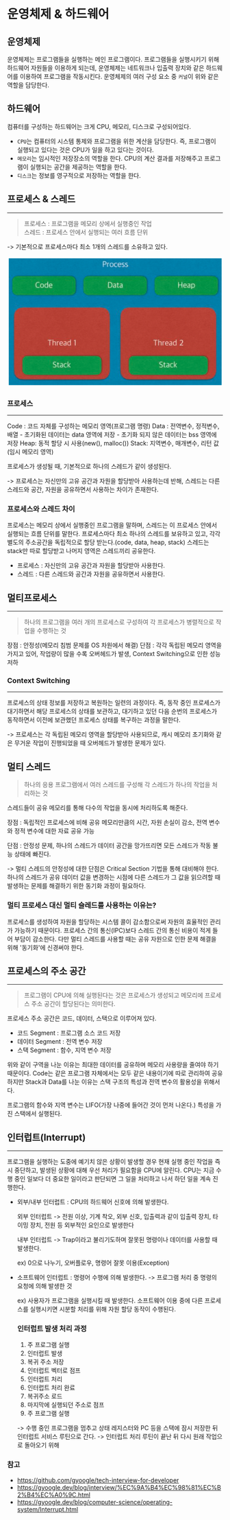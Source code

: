 # 운영체제 & 하드웨어

## 운영체제

운영체제는 프로그램들을 실행하는 메인 프로그램이다. 프로그램들을 실행시키기 위해 하드웨어 자원들을 이용하게 되는데, 운영체제는 네트워크나 입출력 장치와 같은 하드웨어를 이용하여 프로그램을 작동시킨다. 운영체제의 여러 구성 요소 중 `커널`이 위와 같은 역할을 담당한다.

## 하드웨어

컴퓨터를 구성하는 하드웨어는 크게 CPU, 메모리, 디스크로 구성되어있다.

- `CPU`는 컴퓨터의 시스템 통제와 프로그램을 위한 계산을 담당한다. 즉, 프로그램이 실행되고 있다는 것은 CPU가 일을 하고 있다는 것이다.
- `메모리`는 임시적인 저장장소의 역할을 한다. CPU의 계산 결과를 저장해주고 프로그램이 실행되는 공간을 제공하는 역할을 한다.
- `디스크`는 정보를 영구적으로 저장하는 역할을 한다.

## 프로세스 & 스레드

---

> 프로세스 : 프로그램을 메모리 상에서 실행중인 작업  
> 스레드 : 프로세스 안에서 실행되는 여러 흐름 단위

-> 기본적으로 프로세스마다 최소 1개의 스레드를 소유하고 있다.

![process&thread](./img/Process&thread.png)

### 프로세스

---

Code : 코드 자체를 구성하는 메모리 영역(프로그램 명령)
Data : 전역변수, 정적변수, 배열 - 초기화된 데이터는 data 영역에 저장 - 초기화 되지 않은 데이터는 bss 영역에 저장
Heap: 동적 할당 시 사용(new(), malloc())
Stack: 지역변수, 매개변수, 리턴 값(임시 메모리 영역)

프로세스가 생성될 때, 기본적으로 하나의 스레드가 같이 생성된다.

-> 프로세스는 자신만의 고유 공간과 자원을 할당받아 사용하는데 반해, 스레드는 다른 스레드와 공간, 자원을 공유하면서 사용하는 차이가 존재한다.

### 프로세스와 스레드 차이

프로세스는 메모리 상에서 실행중인 프로그램을 말하며, 스레드는 이 프로세스 안에서 실행되는 흐름 단위를 말한다. 프로세스마다 최소 하나의 스레드를 보유하고 있고, 각각 별도의 주소공간을 독립적으로 할당 받는다.(code, data, heap, stack)
스레드는 stack만 따로 할당받고 나머지 영역은 스레드끼리 공유한다.

- 프로세스 : 자신만의 고유 공간과 자원을 할당받아 사용한다.
- 스레드 : 다른 스레드와 공간과 자원을 공유하면서 사용한다.

## 멀티프로세스

---

> 하나의 프로그램을 여러 개의 프로세스로 구성하여 각 프로세스가 병렬적으로 작업을 수행하는 것

장점 : 안정성(메모리 침범 문제를 OS 차원에서 해결)
단점 : 각각 독립된 메모리 영역을 가지고 있어, 작업량이 많을 수록 오버헤드가 발생, Context Switching으로 인한 성능 저하

### Context Switching

---

프로세스의 상태 정보를 저장하고 복원하는 일련의 과정이다. 즉, 동작 중인 프로세스가 대기하면서 해당 프로세스의 상태를 보관하고, 대기하고 있던 다음 순번의 프로세스가 동작하면서 이전에 보관했던 프로세스 상태를 복구하는 과정을 말한다.

-> 프로세스는 각 독립된 메모리 영역을 할당받아 사용되므로, 캐시 메모리 초기화와 같은 무거운 작업이 진행되었을 때 오버헤드가 발생한 문제가 있다.

## 멀티 스레드

> 하나의 응용 프로그램에서 여러 스레드를 구성해 각 스레드가 하나의 작업을 처리하는 것

스레드들이 공유 메모리를 통해 다수의 작업을 동시에 처리하도록 해준다.

장점 : 독립적인 프로세스에 비해 공유 메모리만큼의 시간, 자원 손실이 감소, 전역 변수와 정적 변수에 대한 자료 공유 가능

단점 : 안정성 문제, 하나의 스레드가 데이터 공간을 망가뜨리면 모든 스레드가 작동 불능 상태에 빠진다.

-> 멀티 스레드의 안정성에 대한 단점은 Critical Section 기법을 통해 대비해야 한다.
하나의 스레드가 공유 데이터 값을 변경하는 시점에 다른 스레드가 그 값을 읽으려할 때 발생하는 문제를 해결하기 위한 동기화 과정이 필요하다.

### 멀티 프로세스 대신 멀티 슬레드를 사용하는 이유는?

프로세스를 생성하여 자원을 할당하는 시스템 콜이 감소함으로써 자원의 효율적인 관리가 가능하기 때문이다. 프로세스 간의 통신(IPC)보다 스레드 간의 통신 비용이 적게 들어 부담이 감소한다. 다만 멀티 스레드를 사용할 때는 공유 자원으로 인한 문제 해결을 위해 '동기화'에 신경써야 한다.

## 프로세스의 주소 공간

---

> 프로그램이 CPU에 의해 실행된다는 것은 프로세스가 생성되고 메모리에 프로세스 주소 공간이 할당된다는 의미한다.

프로세스 주소 공간은 코드, 데이터, 스택으로 이루어져 있다.

- 코드 Segment : 프로그램 소스 코드 저장
- 데이터 Segment : 전역 변수 저장
- 스택 Segment : 함수, 지역 변수 저장

위와 같이 구역을 나눈 이유는 최대한 데이터를 공유하며 메모리 사용량을 줄여야 하기 때문이다.
Code는 같은 프로그램 자체에서는 모두 같은 내용이기에 따로 관리하여 공유하지만 Stack과 Data를 나눈 이유는 스택 구조의 특성과 전역 변수의 활용성을 위해서다.

프로그램의 함수와 지역 변수는 LIFO(가장 나중에 들어간 것이 먼저 나온다.) 특성을 가진 스택에서 실행된다.

## 인터럽트(Interrupt)

---

프로그램을 실행하는 도중에 예기치 않은 상황이 발생할 경우 현재 실행 중인 작업을 즉시 중단하고, 발생된 상황에 대해 우선 처리가 필요함을 CPU에 알린다. CPU는 지금 수행 중인 일보다 더 중요한 일이라고 판단되면 그 일을 처리하고 나서 하던 일을 계속 진행한다.

- 외부/내부 인터럽트 : CPU의 하드웨어 신호에 의해 발생한다.

  외부 인터럽트
  -> 전원 이상, 기계 착오, 외부 신호, 입출력과 같이 입출력 장치, 타이밍 장치, 전원 등 외부적인 요인으로 발생한다

  내부 인터럽트
  -> Trap이라고 불리기도하며 잘못된 명령이나 데이터를 사용할 때 발생한다.

  ex) 0으로 나누기, 오버플로우, 명령어 잘못 이용(Exception)

- 소프트웨어 인터럽트 : 명령어 수행에 의해 발생한다.
  -> 프로그램 처리 중 명령의 요청에 의해 발생한 것

  ex) 사용자가 프로그램을 실행시킬 때 발생한다. 소프트웨어 이용 중에 다른 프로세스를 실행시키면 시분할 처리를 위해 자원 할당 동작이 수행된다.

  ### 인터럽트 발생 처리 과정

  1. 주 프로그램 실행
  2. 인터럽트 발생
  3. 복귀 주소 저장
  4. 인터럽트 벡터로 점프
  5. 인터럽트 처리
  6. 인터럽트 처리 완료
  7. 복귀주소 로드
  8. 마지막에 실행되던 주소로 점프
  9. 주 프로그램 실행

  -> 수행 중인 프로그램을 멈추고 상태 레지스터와 PC 등을 스택에 잠시 저장한 뒤 인터럽트 서비스 루틴으로 간다. -> 인터럽트 처리 루틴이 끝난 뒤 다시 원래 작업으로 돌아오기 위해

### 참고

- https://github.com/gyoogle/tech-interview-for-developer
- https://gyoogle.dev/blog/interview/%EC%9A%B4%EC%98%81%EC%B2%B4%EC%A0%9C.html
- https://gyoogle.dev/blog/computer-science/operating-system/Interrupt.html
